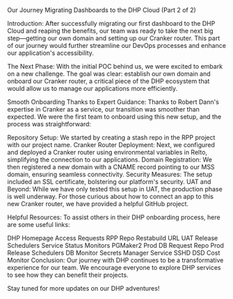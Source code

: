 Our Journey Migrating Dashboards to the DHP Cloud (Part 2 of 2)

Introduction:
After successfully migrating our first dashboard to the DHP Cloud and reaping the benefits, our team was ready to take the next big step—getting our own domain and setting up our Cranker router. This part of our journey would further streamline our DevOps processes and enhance our application's accessibility.

The Next Phase:
With the initial POC behind us, we were excited to embark on a new challenge. The goal was clear: establish our own domain and onboard our Cranker router, a critical piece of the DHP ecosystem that would allow us to manage our applications more efficiently.

Smooth Onboarding Thanks to Expert Guidance:
Thanks to Robert Dann's expertise in Cranker as a service, our transition was smoother than expected. We were the first team to onboard using this new setup, and the process was straightforward:

Repository Setup: We started by creating a stash repo in the RPP project with our project name.
Cranker Router Deployment: Next, we configured and deployed a Cranker router using environmental variables in Relto, simplifying the connection to our applications.
Domain Registration: We then registered a new domain with a CNAME record pointing to our MSS domain, ensuring seamless connectivity.
Security Measures: The setup included an SSL certificate, bolstering our platform's security.
UAT and Beyond:
While we have only tested this setup in UAT, the production phase is well underway. For those curious about how to connect an app to this new Cranker router, we have provided a helpful GitHub project.

Helpful Resources:
To assist others in their DHP onboarding process, here are some useful links:

DHP Homepage
Access Requests
RPP Repo
Restabuild URL
UAT Release Schedulers
Service Status Monitors
PGMaker2 Prod DB Request Repo
Prod Release Schedulers
DB Monitor
Secrets Manager Service
SSHD
DSD
Cost Monitor
Conclusion:
Our journey with DHP continues to be a transformative experience for our team. We encourage everyone to explore DHP services to see how they can benefit their projects.

Stay tuned for more updates on our DHP adventures!
